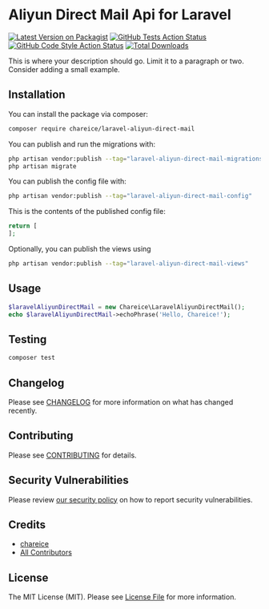 # Aliyun Direct Mail Api for Laravel

[![Latest Version on Packagist](https://img.shields.io/packagist/v/chareice/laravel-aliyun-direct-mail.svg?style=flat-square)](https://packagist.org/packages/chareice/laravel-aliyun-direct-mail)
[![GitHub Tests Action Status](https://img.shields.io/github/workflow/status/chareice/laravel-aliyun-direct-mail/run-tests?label=tests)](https://github.com/chareice/laravel-aliyun-direct-mail/actions?query=workflow%3Arun-tests+branch%3Amain)
[![GitHub Code Style Action Status](https://img.shields.io/github/workflow/status/chareice/laravel-aliyun-direct-mail/Fix%20PHP%20code%20style%20issues?label=code%20style)](https://github.com/chareice/laravel-aliyun-direct-mail/actions?query=workflow%3A"Fix+PHP+code+style+issues"+branch%3Amain)
[![Total Downloads](https://img.shields.io/packagist/dt/chareice/laravel-aliyun-direct-mail.svg?style=flat-square)](https://packagist.org/packages/chareice/laravel-aliyun-direct-mail)

This is where your description should go. Limit it to a paragraph or two. Consider adding a small example.

## Installation

You can install the package via composer:

```bash
composer require chareice/laravel-aliyun-direct-mail
```

You can publish and run the migrations with:

```bash
php artisan vendor:publish --tag="laravel-aliyun-direct-mail-migrations"
php artisan migrate
```

You can publish the config file with:

```bash
php artisan vendor:publish --tag="laravel-aliyun-direct-mail-config"
```

This is the contents of the published config file:

```php
return [
];
```

Optionally, you can publish the views using

```bash
php artisan vendor:publish --tag="laravel-aliyun-direct-mail-views"
```

## Usage

```php
$laravelAliyunDirectMail = new Chareice\LaravelAliyunDirectMail();
echo $laravelAliyunDirectMail->echoPhrase('Hello, Chareice!');
```

## Testing

```bash
composer test
```

## Changelog

Please see [CHANGELOG](CHANGELOG.md) for more information on what has changed recently.

## Contributing

Please see [CONTRIBUTING](CONTRIBUTING.md) for details.

## Security Vulnerabilities

Please review [our security policy](../../security/policy) on how to report security vulnerabilities.

## Credits

- [chareice](https://github.com/Chareice)
- [All Contributors](../../contributors)

## License

The MIT License (MIT). Please see [License File](LICENSE.md) for more information.
